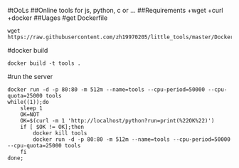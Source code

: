 #tOoLs
##Online tools for js, python, c or ...
##Requirements
+wget
+curl
+docker
##Uages
#get Dockerfile
```
wget https://raw.githubusercontent.com/zh19970205/little_tools/master/Dockerfile
```
#docker build
```
docker build -t tools .
```
#run the server
```
docker run -d -p 80:80 -m 512m --name=tools --cpu-period=50000 --cpu-quota=25000 tools
while((1));do
	sleep 1
	OK=NOT
	OK=$(curl -m 1 'http://localhost/python?run=print(%22OK%22)')
	if [ $OK != OK];then
		docker kill tools
		docker run -d -p 80:80 -m 512m --name=tools --cpu-period=50000 --cpu-quota=25000 tools
	fi
done;
```
